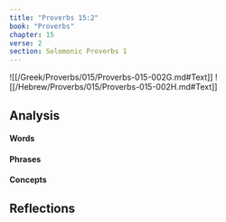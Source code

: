 ```yaml
---
title: "Proverbs 15:2"
book: "Proverbs"
chapter: 15
verse: 2
section: Solomonic Proverbs 1
---
```

![[/Greek/Proverbs/015/Proverbs-015-002G.md#Text]]
![[/Hebrew/Proverbs/015/Proverbs-015-002H.md#Text]]

## Analysis

#### Words

#### Phrases

#### Concepts

## Reflections

